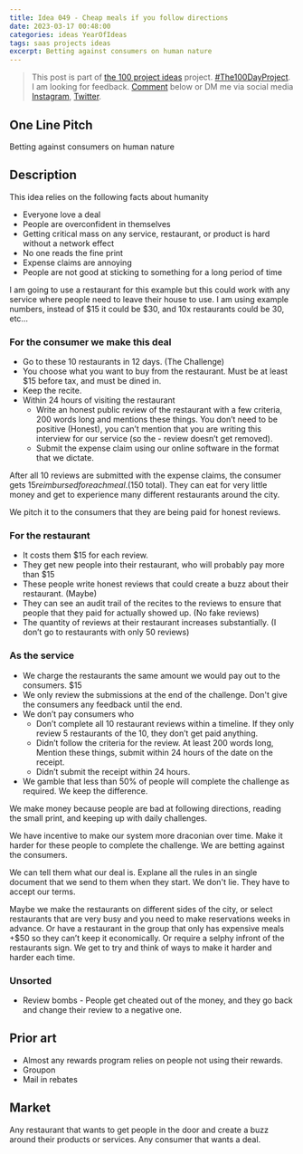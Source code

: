 ```yaml
---
title: Idea 049 - Cheap meals if you follow directions
date: 2023-03-17 00:48:00
categories: ideas YearOfIdeas
tags: saas projects ideas
excerpt: Betting against consumers on human nature
---
```


> This post is part of [the 100 project ideas](/projects/2023-100-ideas/) project. [#The100DayProject](https://www.the100dayproject.org/). I am looking for feedback. <a href='#utterances-comments'>Comment</a> below or DM me via social media <a href="https://instagram.com/funvill" rel="nofollow noopener noreferrer"><i class="fab fa-fw fa-instagram" aria-hidden="true"></i><span class="label">Instagram</span></a>, <a href="https://twitter.com/funvill" rel="nofollow noopener noreferrer"><i class="fab fa-fw fa-twitter" aria-hidden="true"></i><span class="label">Twitter</span></a>.

## One Line Pitch

Betting against consumers on human nature

## Description

This idea relies on the following facts about humanity

- Everyone love a deal
- People are overconfident in themselves
- Getting critical mass on any service, restaurant, or product is hard without a network effect
- No one reads the fine print
- Expense claims are annoying
- People are not good at sticking to something for a long period of time

I am going to use a restaurant for this example but this could work with any service where people need to leave their house to use. I am using example numbers, instead of $15 it could be $30, and 10x restaurants could be 30, etc…

### For the consumer we make this deal

- Go to these 10 restaurants in 12 days. (The Challenge)
- You choose what you want to buy from the restaurant. Must be at least $15 before tax, and must be dined in.
- Keep the recite.
- Within 24 hours of visiting the restaurant
  - Write an honest public review of the restaurant with a few criteria, 200 words long and mentions these things. You don’t need to be positive (Honest), you can’t mention that you are writing this interview for our service (so the - review doesn’t get removed).
  - Submit the expense claim using our online software in the format that we dictate.

After all 10 reviews are submitted with the expense claims, the consumer gets $15 reimbursed for each meal. ($150 total). They can eat for very little money and get to experience many different restaurants around the city.

We pitch it to the consumers that they are being paid for honest reviews.

### For the restaurant

- It costs them $15 for each review.
- They get new people into their restaurant, who will probably pay more than $15
- These people write honest reviews that could create a buzz about their restaurant. (Maybe)
- They can see an audit trail of the recites to the reviews to ensure that people that they paid for actually showed up. (No fake reviews)
- The quantity of reviews at their restaurant increases substantially. (I don’t go to restaurants with only 50 reviews)

### As the service

- We charge the restaurants the same amount we would pay out to the consumers. $15
- We only review the submissions at the end of the challenge. Don't give the consumers any feedback until the end.
- We don’t pay consumers who
  - Don’t complete all 10 restaurant reviews within a timeline. If they only review 5 restaurants of the 10, they don’t get paid anything.
  - Didn’t follow the criteria for the review. At least 200 words long, Mention these things, submit within 24 hours of the date on the receipt.
  - Didn’t submit the receipt within 24 hours.
- We gamble that less than 50% of people will complete the challenge as required. We keep the difference.

We make money because people are bad at following directions, reading the small print, and keeping up with daily challenges.

We have incentive to make our system more draconian over time. Make it harder for these people to complete the challenge. We are betting against the consumers.

We can tell them what our deal is. Explane all the rules in an single document that we send to them when they start. We don't lie. They have to accept our terms.

Maybe we make the restaurants on different sides of the city, or select restaurants that are very busy and you need to make reservations weeks in advance. Or have a restaurant in the group that only has expensive meals +$50 so they can’t keep it economically. Or require a selphy infront of the restaurants sign. We get to try and think of ways to make it harder and harder each time.

### Unsorted

- Review bombs - People get cheated out of the money, and they go back and change their review to a negative one.

## Prior art

- Almost any rewards program relies on people not using their rewards.
- Groupon
- Mail in rebates

## Market

Any restaurant that wants to get people in the door and create a buzz around their products or services. Any consumer that wants a deal.
